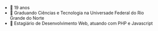 - 👋 19 anos
- 👀 Graduando Ciências e Tecnologia na Universade Federal do Rio Grande do Norte
- 🌱 Estagiário de Desenvolvimento Web, atuando com PHP e Javascript

<!---
imgabrielmendes/imgabrielmendes is a ✨ special ✨ repository because its `README.md` (this file) appears on your GitHub profile.
You can click the Preview link to take a look at your changes.
--->

